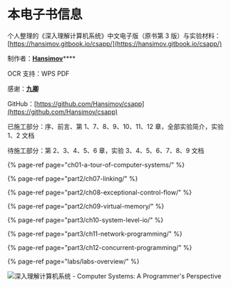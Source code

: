 # 本电子书信息

 个人整理的《深入理解计算机系统》中文电子版（原书第 3 版）与实验材料：[https://hansimov.gitbook.io/csapp/](https://hansimov.gitbook.io/csapp/)

制作者：[**Hansimov**](https://github.com/Hansimov)\*\*\*\*

OCR 支持：WPS PDF

感谢：[**九卿**](https://github.com/taseikyo)

GitHub：[https://github.com/Hansimov/csapp](https://github.com/Hansimov/csapp)

已施工部分：序、前言、第 1、7、8、9、10、11、12 章，全部实验简介，实验 1、2 文档

待施工部分：第 2、3、4、5、6 章，实验 3、4、5、6、7、8、9 文档

{% page-ref page="ch01-a-tour-of-computer-systems/" %}

{% page-ref page="part2/ch07-linking/" %}

{% page-ref page="part2/ch08-exceptional-control-flow/" %}

{% page-ref page="part2/ch09-virtual-memory/" %}

{% page-ref page="part3/ch10-system-level-io/" %}

{% page-ref page="part3/ch11-network-programming/" %}

{% page-ref page="part3/ch12-concurrent-programming/" %}

{% page-ref page="labs/labs-overview/" %}



![&#x6DF1;&#x5165;&#x7406;&#x89E3;&#x8BA1;&#x7B97;&#x673A;&#x7CFB;&#x7EDF; - Computer Systems: A Programmer&apos;s Perspective](.gitbook/assets/shen-ru-li-jie-ji-suan-ji-xi-tong-yuan-shu-di-3-ban-.pdf..2020092219095231900.png)

